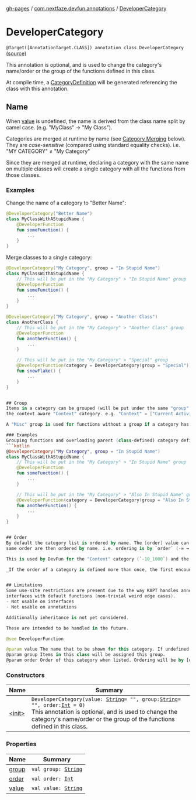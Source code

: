 [gh-pages](../../index.md) / [com.nextfaze.devfun.annotations](../index.md) / [DeveloperCategory](./index.md)

# DeveloperCategory

`@Target([AnnotationTarget.CLASS]) annotation class DeveloperCategory` [(source)](https://github.com/NextFaze/dev-fun/tree/master/devfun-annotations/src/main/java/com/nextfaze/devfun/annotations/Annotations.kt#L114)

This annotation is optional, and is used to change the category's name/order or the group of the functions defined in this class.

At compile time, a [CategoryDefinition](../../com.nextfaze.devfun.core/-category-definition/index.md) will be generated referencing the class with this annotation.

## Name

When [value](value.md) is undefined, the name is derived from the class name split by camel case. (e.g. "MyClass" → "My Class").

Categories are merged at runtime by name (see [Category Merging](#Category-Merging) below). They are *case-sensitive*
(compared using standard equality checks). i.e. "MY CATEGORY" ≠ "My Category"

Since they are merged at runtime, declaring a category with the same name on multiple classes will create a single
category with all the functions from those classes.

### Examples

Change the name of a category to "Better Name":

``` kotlin
@DeveloperCategory("Better Name")
class MyClassWithAStupidName {
    @DeveloperFunction
    fun someFunction() {
        ...
    }
}
```

Merge classes to a single category:

``` kotlin
@DeveloperCategory("My Category", group = "In Stupid Name")
class MyClassWithAStupidName {
    // This will be put in the "My Category" > "In Stupid Name" group
    @DeveloperFunction
    fun someFunction() {
        ...
    }
}

@DeveloperCategory("My Category", group = "Another Class")
class AnotherClass {
    // This will be put in the "My Category" > "Another Class" group
    @DeveloperFunction
    fun anotherFunction() {
        ...
    }

    // This will be put in the "My Category" > "Special" group
    @DeveloperFunction(category = DeveloperCategory(group = "Special"))
    fun snowFlake() {
        ...
    }
}


## Group
Items in a category can be grouped (will be put under the same "group" heading) - this will happen automatically for
the context aware "Context" category. e.g. "Context" = ["Current Activity" = [...], "My Fragment" = [...], "Another Fragment" = [...]]

A "Misc" group is used for functions without a group if a category has one or more groups.

### Examples
Grouping functions and overloading parent (class-defined) category definition:
```kotlin
@DeveloperCategory("My Category", group = "In Stupid Name")
class MyClassWithAStupidName {
    // This will be put in the "My Category" > "In Stupid Name" group
    @DeveloperFunction
    fun someFunction() {
        ...
    }

    // This will be put in the "My Category" > "Also In Stupid Name" group
    @DeveloperFunction(category = DeveloperCategory(group = "Also In Stupid Name"))
    fun anotherFunction() {
        ...
    }
}


## Order
By default the category list is ordered by name. The [order] value can be used to adjust this. Categories with the
same order are then ordered by name. i.e. ordering is by `order` (-∞ → +∞) then by `name`

This is used by DevFun for the "Context" category (`-10_1000`) and the "Dev Fun" category (`10_000`).

_If the order of a category is defined more than once, the first encountered non-null order value is used._


## Limitations
Some use-site restrictions are present due to the way KAPT handles annotations for functions in components and
interfaces with default functions (non-trivial weird edge cases).
- Not usable on interfaces
- Not usable on annotations

Additionally inheritance is not yet considered.

These are intended to be handled in the future.

@see DeveloperFunction

@param value The name that to be shown for this category. If undefined the class name will be split by camel case. (e.g. "MyClass" → "My Class")
@param group Items in this class will be assigned this group.
@param order Order of this category when listed. Ordering will be by [order] (-∞ → +∞) then by name ([value])
```

### Constructors

| Name | Summary |
|---|---|
| [&lt;init&gt;](-init-.md) | `DeveloperCategory(value: `[`String`](https://kotlinlang.org/api/latest/jvm/stdlib/kotlin/-string/index.html)` = "", group: `[`String`](https://kotlinlang.org/api/latest/jvm/stdlib/kotlin/-string/index.html)` = "", order: `[`Int`](https://kotlinlang.org/api/latest/jvm/stdlib/kotlin/-int/index.html)` = 0)`<br>This annotation is optional, and is used to change the category's name/order or the group of the functions defined in this class. |

### Properties

| Name | Summary |
|---|---|
| [group](group.md) | `val group: `[`String`](https://kotlinlang.org/api/latest/jvm/stdlib/kotlin/-string/index.html) |
| [order](order.md) | `val order: `[`Int`](https://kotlinlang.org/api/latest/jvm/stdlib/kotlin/-int/index.html) |
| [value](value.md) | `val value: `[`String`](https://kotlinlang.org/api/latest/jvm/stdlib/kotlin/-string/index.html) |
